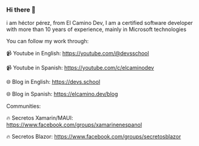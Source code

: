 ### Hi there 🤘

i am héctor pérez, from El Camino Dev, I am a certified software developer with more than 10 years of experience, mainly in Microsoft technologies

You can follow my work through:

📹 Youtube in English: https://youtube.com/@devsschool

📹 Youtube in Spanish: https://youtube.com/c/elcaminodev

🌐 Blog in English: https://devs.school

🌐 Blog in Spanish: https://elcamino.dev/blog

Communities:

🔥 Secretos Xamarin/MAUI: https://www.facebook.com/groups/xamarinenespanol

🔥 Secretos Blazor: https://www.facebook.com/groups/secretosblazor
